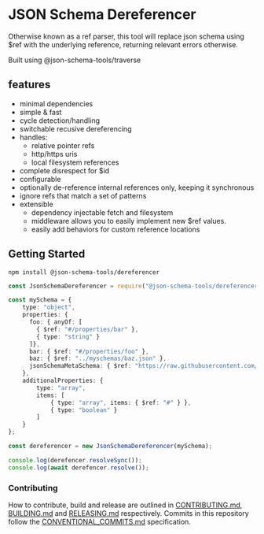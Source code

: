 # JSON Schema Dereferencer

Otherwise known as a ref parser, this tool will replace json schema using $ref with the underlying reference, returning relevant errors otherwise.

Built using @json-schema-tools/traverse

## features

- minimal dependencies
- simple & fast
- cycle detection/handling
- switchable recusive dereferencing
- handles:
  - relative pointer refs
  - http/https uris
  - local filesystem references
- complete disrespect for $id
- configurable
 - optionally de-reference internal references only, keeping it synchronous
 - ignore refs that match a set of patterns
- extensible
  - dependency injectable fetch and filesystem
  - middleware allows you to easily implement new $ref values.
  - easily add behaviors for custom reference locations

## Getting Started

`npm install @json-schema-tools/dereferencer`

```typescript
const JsonSchemaDereferencer = require("@json-schema-tools/dereferencer").default;

const mySchema = {
    type: "object",
    properties: {
      foo: { anyOf: [
        { $ref: "#/properties/bar" },
        { type: "string" }
      ]},
      bar: { $ref: "#/properties/foo" },
      baz: { $ref: "../myschemas/baz.json" },
      jsonSchemaMetaSchema: { $ref: "https://raw.githubusercontent.com/json-schema-tools/meta-schema/master/meta-schema.json" }
    },
    additionalProperties: {
        type: "array",
        items: [
            { type: "array", items: { $ref: "#" } },
            { type: "boolean" }
        ]
    }
};

const dereferencer = new JsonSchemaDereferencer(mySchema);

console.log(derefencer.resolveSync());
console.log(await derefencer.resolve());
```

### Contributing

How to contribute, build and release are outlined in [CONTRIBUTING.md](CONTRIBUTING.md), [BUILDING.md](BUILDING.md) and [RELEASING.md](RELEASING.md) respectively. Commits in this repository follow the [CONVENTIONAL_COMMITS.md](CONVENTIONAL_COMMITS.md) specification.
